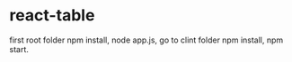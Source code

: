 # react-table
first root folder
npm install,
node app.js,
go to clint folder 
npm install,
npm start.

